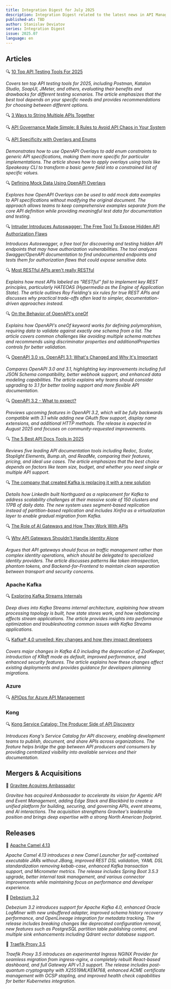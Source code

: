 ```yaml
---
title: Integration Digest for July 2025
description: Integration Digest related to the latest news in API Management, iPaaS, ESB, Integration frameworks, message brokers, etc.
published-at: TBD
author: Stanislav Deviatov
series: Integration Digest
issue: 2025.07
language: en
---
```


## Articles

🔍 [10 Top API Testing Tools For 2025](https://nordicapis.com/10-top-api-testing-tools-for-2025/)

*Covers ten top API testing tools for 2025, including Postman, Katalon Studio, SoapUI, JMeter, and others, evaluating their benefits and drawbacks for different testing scenarios. The article emphasizes that the best tool depends on your specific needs and provides recommendations for choosing between different options.*

🔍 [3 Ways to String Multiple APIs Together](https://nordicapis.com/3-ways-to-string-multiple-apis-together/)

🔍 [API Governance Made Simple: 8 Rules to Avoid API Chaos in Your System](https://medium.com/@neliia/api-governance-made-simple-8-rules-to-avoid-api-chaos-in-your-system-3bf45c24dc06)

🔍 [API Specificity with Overlays and Enums](https://lornajane.net/posts/2025/api-specificity-with-overlays-and-enums)

*Demonstrates how to use OpenAPI Overlays to add enum constraints to generic API specifications, making them more specific for particular implementations. The article shows how to apply overlays using tools like Speakeasy CLI to transform a basic genre field into a constrained list of specific values.*

🔍 [Defining Mock Data Using OpenAPI Overlays](https://apichangelog.substack.com/p/defining-mock-data-using-openapi-overlays)

*Explores how OpenAPI Overlays can be used to add mock data examples to API specifications without modifying the original document. The approach allows teams to keep comprehensive examples separate from the core API definition while providing meaningful test data for documentation and testing.*

🔍 [Intruder Introduces Autoswagger: The Free Tool To Expose Hidden API Authorization Flaws](https://www.intruder.io/research/broken-authorization-apis-autoswagger)

*Introduces Autoswagger, a free tool for discovering and testing hidden API endpoints that may have authorization vulnerabilities. The tool analyzes Swagger/OpenAPI documentation to find undocumented endpoints and tests them for authorization flaws that could expose sensitive data.*

🔍 [Most RESTful APIs aren't really RESTful](https://florian-kraemer.net//software-architecture/2025/07/07/Most-RESTful-APIs-are-not-really-RESTful.html)

*Explains how most APIs labeled as "RESTful" fail to implement key REST principles, particularly HATEOAS (Hypermedia as the Engine of Application State). The article outlines Roy Fielding's six rules for true REST APIs and discusses why practical trade-offs often lead to simpler, documentation-driven approaches instead.*

🔍 [On the Behavior of OpenAPI's oneOf](https://apichangelog.substack.com/p/on-the-behavior-of-openapi-oneof)

*Explains how OpenAPI's oneOf keyword works for defining polymorphism, requiring data to validate against exactly one schema from a list. The article covers common challenges like avoiding multiple schema matches and recommends using discriminator properties and additionalProperties controls for better validation.*

🔍 [OpenAPI 3.0 vs. OpenAPI 3.1: What's Changed and Why It's Important](https://document360.com/blog/openapi-3-0-vs-openapi-3-1/)

*Compares OpenAPI 3.0 and 3.1, highlighting key improvements including full JSON Schema compatibility, better webhook support, and enhanced data modeling capabilities. The article explains why teams should consider upgrading to 3.1 for better tooling support and more flexible API documentation.*

🔍 [OpenAPI 3.2 - What to expect?](https://bump.sh/blog/openapi-3-2-what-to-expect/)

*Previews upcoming features in OpenAPI 3.2, which will be fully backwards compatible with 3.1 while adding new OAuth flow support, display name extensions, and additional HTTP methods. The release is expected in August 2025 and focuses on community-requested improvements.*

🔍 [The 5 Best API Docs Tools in 2025](https://apisyouwonthate.com/blog/top-5-best-api-docs-tools/)

*Reviews five leading API documentation tools including Redoc, Scalar, Stoplight Elements, Bump.sh, and ReadMe, comparing their features, pricing, and ideal use cases. The article emphasizes that the best choice depends on factors like team size, budget, and whether you need single or multiple API support.*

🔍 [The company that created Kafka is replacing it with a new solution](https://vutr.substack.com/p/the-company-that-created-kafka-is)

*Details how LinkedIn built Northguard as a replacement for Kafka to address scalability challenges at their massive scale of 150 clusters and 17PB of daily data. The new system uses segment-based replication instead of partition-based replication and includes Xinfra as a virtualization layer to enable gradual migration from Kafka.*

🔍 [The Role of AI Gateways and How They Work With APIs](https://nordicapis.com/the-role-of-ai-gateways-and-how-they-work-with-apis/)

🔍 [Why API Gateways Shouldn't Handle Identity Alone](https://nordicapis.com/why-api-gateways-shouldnt-handle-identity-alone/)

*Argues that API gateways should focus on traffic management rather than complex identity operations, which should be delegated to specialized identity providers. The article discusses patterns like token introspection, phantom tokens, and Backend-for-Frontend to maintain clean separation between transport and security concerns.*

### Apache Kafka

🔍 [Exploring Kafka Streams Internals](https://cefboud.com/posts/kafka-streams-internals/)

*Deep dives into Kafka Streams internal architecture, explaining how stream processing topology is built, how state stores work, and how rebalancing affects stream applications. The article provides insights into performance optimization and troubleshooting common issues with Kafka Streams applications.*

🔍 [Kafka® 4.0 unveiled: Key changes and how they impact developers](https://www.instaclustr.com/blog/kafka-4-0-unveiled-key-changes-and-how-they-impact-developers/)

*Covers major changes in Kafka 4.0 including the deprecation of ZooKeeper, introduction of KRaft mode as default, improved performance, and enhanced security features. The article explains how these changes affect existing deployments and provides guidance for developers planning migrations.*

### Azure

🔍 [APIOps for Azure API Management](https://medium.com/versent-tech-blog/apiops-for-azure-api-management-bcd324a0117d)

### Kong

🔍 [Kong Service Catalog: The Producer Side of API Discovery](https://konghq.com/blog/product-releases/service-catalog-deep-dive)

*Introduces Kong's Service Catalog for API discovery, enabling development teams to publish, document, and share APIs across organizations. The feature helps bridge the gap between API producers and consumers by providing centralized visibility into available services and their documentation.*

## Mergers & Acquisitions

🤝 [Gravitee Acquires Ambassador](https://www.gravitee.io/blog/gravitee-acquires-ambassador-to-accelerate-agentic-api-event-management)

*Gravitee has acquired Ambassador to accelerate its vision for Agentic API and Event Management, adding Edge Stack and Blackbird to create a unified platform for building, securing, and governing APIs, event streams, and AI interactions. The acquisition strengthens Gravitee's leadership position and brings deep expertise with a strong North American footprint.*

## Releases

🚀 [Apache Camel 4.13](https://camel.apache.org/blog/2025/07/camel413-whatsnew/)

*Apache Camel 4.13 introduces a new Camel Launcher for self-contained executable JARs without JBang, improved REST DSL validation, YAML DSL standardization removing kebab-case, enhanced Kafka transaction support, and Micrometer metrics. The release includes Spring Boot 3.5.3 upgrade, better internal task management, and various connector improvements while maintaining focus on performance and developer experience.*

🚀 [Debezium 3.2](https://debezium.io/blog/2025/07/09/debezium-3-2-final-released/)

*Debezium 3.2 introduces support for Apache Kafka 4.0, enhanced Oracle LogMiner with new unbuffered adapter, improved schema history recovery performance, and OpenLineage integration for metadata tracking. The release includes breaking changes like deprecated configuration removal, new features such as PostgreSQL partition table publishing control, and multiple sink enhancements including Qdrant vector database support.*

🚀 [Traefik Proxy 3.5](https://traefik.io/blog/traefik-proxy-v3-5)

*Traefik Proxy 3.5 introduces an experimental Ingress NGINX Provider for seamless migration from ingress-nginx, a completely rebuilt React-based dashboard, and full Gateway API v1.3 support. The release includes post-quantum cryptography with X25519MLKEM768, enhanced ACME certificate management with OCSP stapling, and improved health check capabilities for better Kubernetes integration.*
